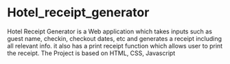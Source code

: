 # Hotel_receipt_generator
Hotel Receipt Generator is a Web application which takes inputs such as guest name, checkin, checkout dates, etc and generates a receipt including all relevant info. it also has a print receipt function which allows user to print the receipt. The Project is based on HTML, CSS, Javascript
